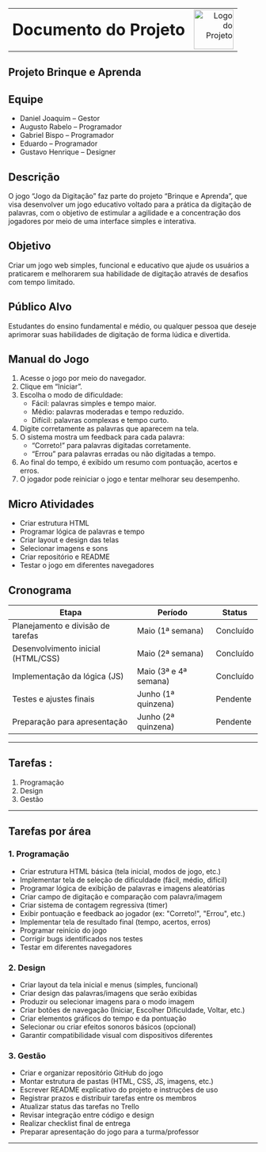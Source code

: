 
<table style="width: 100%;">
  <tr>
    <td style="vertical-align: middle; padding-right: 10px;">
      <h1 style="margin: 0;">Documento do Projeto</h1>
    </td>
    <td style="vertical-align: middle; text-align: right;">
      <img src="imagens/logo.png" alt="Logo do Projeto" width="80">
    </td>
  </tr>
</table>

## Projeto Brinque e Aprenda

## Equipe 
- Daniel Joaquim – Gestor 
- Augusto Rabelo – Programador 
- Gabriel Bispo – Programador 
- Eduardo – Programador
- Gustavo Henrique – Designer 

## Descrição

O jogo “Jogo da Digitação” faz parte do projeto “Brinque e Aprenda”, que visa desenvolver um jogo educativo voltado para a prática da digitação de palavras, com o objetivo de estimular a agilidade e a concentração dos jogadores por meio de uma interface simples e interativa.

## Objetivo

Criar um jogo web simples, funcional e educativo que ajude os usuários a praticarem e melhorarem sua habilidade de digitação através de desafios com tempo limitado.

## Público Alvo

Estudantes do ensino fundamental e médio, ou qualquer pessoa que deseje aprimorar suas habilidades de digitação de forma lúdica e divertida.

## Manual do Jogo

1. Acesse o jogo por meio do navegador.
2. Clique em “Iniciar”.
3. Escolha o modo de dificuldade:
   - Fácil: palavras simples e tempo maior.
   - Médio: palavras moderadas e tempo reduzido.
   - Difícil: palavras complexas e tempo curto.
4. Digite corretamente as palavras que aparecem na tela.
5. O sistema mostra um feedback para cada palavra:
   - “Correto!” para palavras digitadas corretamente.
   - “Errou” para palavras erradas ou não digitadas a tempo.
6. Ao final do tempo, é exibido um resumo com pontuação, acertos e erros.
7. O jogador pode reiniciar o jogo e tentar melhorar seu desempenho.

## Micro Atividades

- Criar estrutura HTML
- Programar lógica de palavras e tempo
- Criar layout e design das telas
- Selecionar imagens e sons
- Criar repositório e README
- Testar o jogo em diferentes navegadores

## Cronograma

| Etapa                            | Período                  | Status        |
|----------------------------------|---------------------------|---------------|
| Planejamento e divisão de tarefas | Maio (1ª semana)          | Concluído     |
| Desenvolvimento inicial (HTML/CSS)| Maio (2ª semana)          | Concluído     |
| Implementação da lógica (JS)     | Maio (3ª e 4ª semana)      | Concluído     |
| Testes e ajustes finais          | Junho (1ª quinzena)       | Pendente      |
| Preparação para apresentação     | Junho (2ª quinzena)       | Pendente      |

---

## Tarefas :

1. Programação  
2. Design  
3. Gestão  

---

## Tarefas por área 

### 1. Programação

- Criar estrutura HTML básica (tela inicial, modos de jogo, etc.)
- Implementar tela de seleção de dificuldade (fácil, médio, difícil)
- Programar lógica de exibição de palavras e imagens aleatórias
- Criar campo de digitação e comparação com palavra/imagem
- Criar sistema de contagem regressiva (timer)
- Exibir pontuação e feedback ao jogador (ex: "Correto!", "Errou", etc.)
- Implementar tela de resultado final (tempo, acertos, erros)
- Programar reinício do jogo
- Corrigir bugs identificados nos testes
- Testar em diferentes navegadores

### 2. Design

- Criar layout da tela inicial e menus (simples, funcional)
- Criar design das palavras/imagens que serão exibidas
- Produzir ou selecionar imagens para o modo imagem
- Criar botões de navegação (Iniciar, Escolher Dificuldade, Voltar, etc.)
- Criar elementos gráficos do tempo e da pontuação
- Selecionar ou criar efeitos sonoros básicos (opcional)
- Garantir compatibilidade visual com dispositivos diferentes

### 3. Gestão

- Criar e organizar repositório GitHub do jogo
- Montar estrutura de pastas (HTML, CSS, JS, imagens, etc.)
- Escrever README explicativo do projeto e instruções de uso
- Registrar prazos e distribuir tarefas entre os membros
- Atualizar status das tarefas no Trello
- Revisar integração entre código e design
- Realizar checklist final de entrega
- Preparar apresentação do jogo para a turma/professor

---

